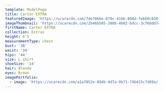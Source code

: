 ```yaml
---
template: ModelPage
title: Carter EXTRA
featuredImage: 'https://ucarecdn.com/7de7066e-870c-416b-894d-feb68c038ffe/'
imageThumbnail: 'https://ucarecdn.com/2b46b505-380b-4602-bdcc-3cf66dd74d65/'
firstName: Carter EXTRA
collection: Extras
height: 6'5
measurementType: chest
bust: '38'
waist: '34'
hips: '44'
size: L shirt
shoeSize: '14'
hair: Blonde
eyes: Brown
imagePortfolio:
  - image: 'https://ucarecdn.com/a1a7852e-894b-4d7a-9b71-74b415c7d89a/'
---
```



